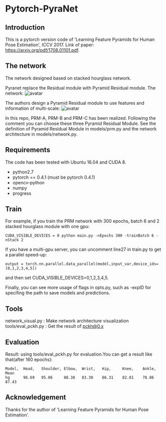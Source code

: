 # Pytorch-PyraNet

## Introduction
This is a pytorch version code of 'Learning Feature Pyramids for Human Pose Estimation', ICCV 2017. Link of paper: https://arxiv.org/pdf/1708.01101.pdf.

## The network
The network designed based on stacked hourglass network. 

Pyranet replace the Residual module with Pyramid Residual module. The network:
![avatar](https://github.com/IcewineChen/pytorch-PyraNet/imgs/network.png)

The authors design a Pyramid Residual module to use features and information of multi-scale:
![avatar](https://github.com/IcewineChen/pytorch-PyraNet/imgs/prm.png)

In this repo, PRM-A, PRM-B and PRM-C has been realized. Following the comment you can choose these three Pyramid Residual Module. 
See the definition of Pyramid Residual Module in models/prm.py and the network architecture in models/network.py. 

## Requirements
The code has been tested with Ubuntu 16.04 and CUDA 8.

- python2.7
- pytorch == 0.4.1  (must be pytorch 0.4.1)
- opencv-python
- numpy
- progress

## Train
For example, if you train the PRM network with 300 epochs, batch 6 and 2 stacked hourglass module with one gpu:
```
CUDA_VISIBLE_DEVICES = 0 python main.py -nEpochs 300 -trainBatch 6 -nStack 2
```
If you have a multi-gpu server, you can uncomment line27 in train.py to get a parallel speed-up:
```
output = torch.nn.parallel.data_parallel(model,input_var,device_ids=[0,1,2,3,4,5])
``` 
and then set CUDA_VISIBLE_DEVICES=0,1,2,3,4,5.

Finally, you can see more usage of flags in opts.py, such as -expID for specifing the path to save models and predictions.

## Tools
network_visual.py : Make network architecture visualization
tools/eval_pckh.py : Get the result of pckh@0.x

## Evaluation

Result: using tools/eval_pckh.py for evaluation.You can get a result like that(after 160 epochs):
```
Model,  Head,   Shoulder, Elbow,  Wrist,   Hip,     Knee,    Ankle,  Mean
hg      96.69   95.06     88.38   83.30    86.31    82.81    78.86   87.43
```

## Acknowledgement
Thanks for the author of 'Learning Feature Pyramids for Human Pose Estimation'.